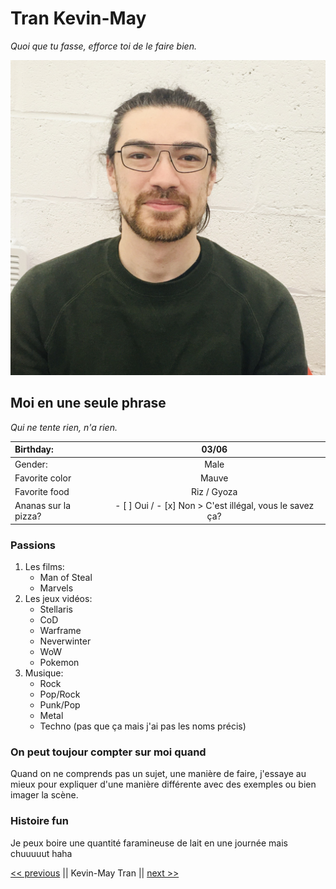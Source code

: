 # Tran Kevin-May

_Quoi que tu fasse, efforce toi de le faire bien._

![Ceci n'est pas moi](Image/Kevin-May.jpg)

## Moi en une seule phrase

_Qui ne tente rien, n'a rien._

|Birthday: | 03/06 |
|:---------|:-----:|
|Gender: | Male |
|Favorite color | Mauve |
|Favorite food | Riz / Gyoza |
|Ananas sur la pizza? | - [ ] Oui / - [x] Non > C'est illégal, vous le savez ça? |

### Passions

1. Les films:
   - Man of Steal
   - Marvels
2. Les jeux vidéos:
   - Stellaris
   - CoD
   - Warframe
   - Neverwinter
   - WoW
   - Pokemon
3. Musique:
   - Rock
   - Pop/Rock
   - Punk/Pop
   - Metal
   - Techno (pas que ça mais j'ai pas les noms précis)

### On peut toujour compter sur moi quand

Quand on ne comprends pas un sujet, une manière de faire, j'essaye au mieux pour expliquer d'une manière différente avec des exemples ou bien imager la scène.

### Histoire fun

Je peux boire une quantité faramineuse de lait en une journée mais chuuuuut haha

[<< previous](https://github.com/jptsr/challenge-markdown/blob/main/README.md) || Kevin-May Tran || [next >>](https://github.com/CalcagnoLoic/challenge-markdown/blob/main/README.md)